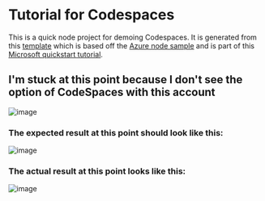 
# Tutorial for Codespaces

This is a quick node project for demoing Codespaces. It is generated from this [template](https://github.com/github/haikus-for-codespaces) which is based off the [Azure node sample](https://github.com/Azure-Samples/nodejs-docs-hello-world) and is part of this [Microsoft quickstart tutorial](https://docs.github.com/en/codespaces/getting-started/quickstart). 

## I'm stuck at this point because I don't see the option of CodeSpaces with this account

![image](https://user-images.githubusercontent.com/12849860/172100206-6e580e62-b692-4fbe-a4cc-089c1e52a300.png)

### The expected result at this point should look like this:

![image](https://user-images.githubusercontent.com/12849860/172100260-97d17b6b-95b0-4ebb-ad26-fd7ebf04ffdc.png)

### The actual result at this point looks like this:

![image](https://user-images.githubusercontent.com/12849860/172100350-89216c54-a0c3-4369-853c-d1d6043a0720.png)
